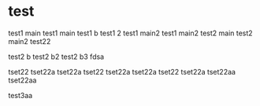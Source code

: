 # test
test1 main
test1 main
test1 b
test1 2
test1 main2
test1 main2
test2 main
test2 main2
test22

test2 b
test2 b2
test2 b3
fdsa

tset22
tset22a
tset22a
tset22
tset22a
tset22a
tset22
tset22a
tset22aa
tset22aa

test3aa